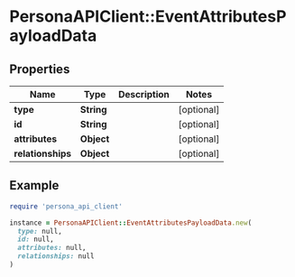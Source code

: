 # PersonaAPIClient::EventAttributesPayloadData

## Properties

| Name | Type | Description | Notes |
| ---- | ---- | ----------- | ----- |
| **type** | **String** |  | [optional] |
| **id** | **String** |  | [optional] |
| **attributes** | **Object** |  | [optional] |
| **relationships** | **Object** |  | [optional] |

## Example

```ruby
require 'persona_api_client'

instance = PersonaAPIClient::EventAttributesPayloadData.new(
  type: null,
  id: null,
  attributes: null,
  relationships: null
)
```

